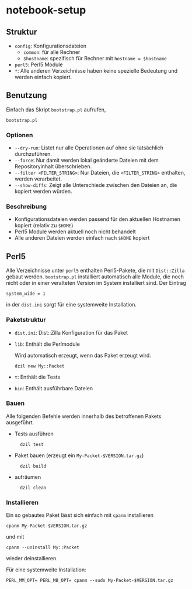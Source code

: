 notebook-setup
==============

## Struktur ##

-   `config`: Konfigurationsdateien
    - `common`: für alle Rechner
    - `$hostname`: spezifisch für Rechner mit `hostname = $hostname`
-   `perl5`: Perl5 Module
-   `*`: Alle anderen Verzeichnisse haben keine spezielle Bedeutung und werden einfach kopiert.

## Benutzung ##

Einfach das Skript `bootstrap.pl` aufrufen,

    bootstrap.pl


### Optionen ###

- `--dry-run`: Listet nur alle Operationen auf ohne sie tatsächlich durchzuführen.
- `--force`: Nur damit werden lokal geänderte Dateien mit dem Repositoryinhalt überschrieben.
- `--filter <FILTER_STRING>`: Nur Dateien, die `<FILTER_STRING>` enthalten, werden verarbeitet.
- `--show-diffs`: Zeigt alle Unterschiede zwischen den Dateien an, die kopiert werden würden.

### Beschreibung ###

- Konfigurationsdateien werden passend für den aktuellen Hostnamen kopiert (relativ zu `$HOME`)
- Perl5 Module werden aktuell noch nicht behandelt
- Alle anderen Dateien werden einfach nach `$HOME` kopiert


## Perl5 ##

Alle Verzeichnisse unter `perl5` enthalten Perl5-Pakete, die mit `Dist::Zilla` gebaut werden. `bootstrap.pl` installiert automatisch alle Module, die noch nicht oder in einer veralteten Version im System installiert sind. Der Eintrag

    system_wide = 1

in der `dist.ini` sorgt für eine systemweite Installation.

### Paketstruktur ###

-   `dist.ini`: Dist::Zilla Konfiguration für das Paket
-   `lib`: Enthält die Perlmodule

    Wird automatisch erzeugt, wenn das Paket erzeugt wird.

        dzil new My::Packet

-   `t`: Enthält die Tests
-   `bin`: Enthält ausführbare Dateien

### Bauen ###

Alle folgenden Befehle werden innerhalb des betroffenen Pakets ausgeführt.

- Tests ausführen

        dzil test

- Paket bauen (erzeugt ein `My-Packet-$VERSION.tar.gz`)

        dzil build

- aufräumen

        dzil clean

### Installieren ###

Ein so gebautes Paket lässt sich einfach mit `cpanm` installieren

    cpanm My-Packet-$VERSION.tar.gz

und mit

    cpanm --uninstall My::Packet

wieder deinstallieren.

Für eine systemweite Installation:

    PERL_MM_OPT= PERL_MB_OPT= cpanm --sudo My-Packet-$VERSION.tar.gz

